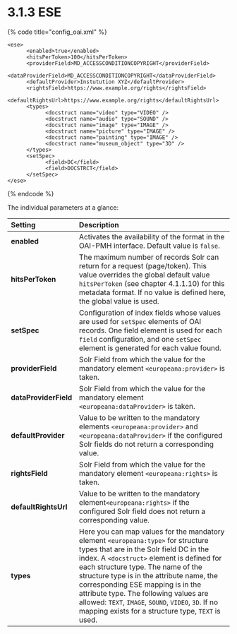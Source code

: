 # 3.1.3 ESE

{% code title="config\_oai.xml" %}
```markup
<ese>
      <enabled>true</enabled>
      <hitsPerToken>100</hitsPerToken>
      <providerField>MD_ACCESSCONDITIONCOPYRIGHT</providerField>
      <dataProviderField>MD_ACCESSCONDITIONCOPYRIGHT</dataProviderField>
      <defaultProvider>Instutution XYZ</defaultProvider>
      <rightsField>https://www.example.org/rights</rightsField>
      <defaultRightsUrl>https://www.example.org/rights</defaultRightsUrl>
      <types>
            <docstruct name="video" type="VIDEO" />
            <docstruct name="audio" type="SOUND" />
            <docstruct name="image" type="IMAGE" />
            <docstruct name="picture" type="IMAGE" />
            <docstruct name="painting" type="IMAGE" />
            <docstruct name="museum_object" type="3D" />
      </types>
      <setSpec>
            <field>DC</field>
            <field>DOCSTRCT</field>
      </setSpec>
</ese>
```
{% endcode %}

The individual parameters at a glance:

| Setting  | Description |
| :--- | :--- |
| **enabled** | Activates the availability of the format in the OAI-PMH interface. Default value is `false`. |
| **hitsPerToken** | The maximum number of records Solr can return for a request \(page/token\). This value overrides the global default value `hitsPerToken` \(see chapter 4.1.1.10\) for this metadata format. If no value is defined here, the global value is used. |
| **setSpec** | Configuration of index fields whose values are used for `setSpec` elements of OAI records. One field element is used for each `field` configuration, and one `setSpec` element is generated for each value found. |
| **providerField** | Solr Field from which the value for the mandatory element `<europeana:provider>` is taken. |
| **dataProviderField**  | Solr Field from which the value for the mandatory element  `<europeana:dataProvider>` is taken. |
| **defaultProvider**  | Value to be written to the mandatory elements `<europeana:provider>` and `<europeana:dataProvider>` if the configured Solr fields do not return a corresponding value. |
| **rightsField**  | Solr Field from which the value for the mandatory element   `<europeana:rights>` is taken. |
| **defaultRightsUrl**  | Value to be written to the mandatory element`<europeana:rights>` if the configured Solr field does not return a corresponding value. |
| **types**  | Here you can map values for the mandatory element `<europeana:type>` for structure types that are in the Solr field DC in the index. A `<docstruct>`  element is defined for each structure type. The name of the structure type is in the attribute name, the corresponding ESE mapping is in the attribute type. The following values are allowed: `TEXT`, `IMAGE`, `SOUND`, `VIDEO`, `3D`. If no mapping exists for a structure type, `TEXT` is used. |

